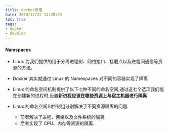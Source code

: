 ```yaml
---
title: docker原理
date: 2020/12/22 14:20:53
toc: true
tags:
- docker
- develop
---
```



#### Namspaces
* Linux 为我们提供的用于分离进程树、网络接口、挂载点以及进程间通信等资源的方法。
* Docker 其实就通过 Linux 的 Namespaces 对不同的容器实现了隔离
* Linux 的命名空间机制提供了以下七种不同的命名空间,通过这七个选项我们能在创建新的进程时,设置**新进程应该在哪些资源上与宿主机器进行隔离**

* Linux 的命名空间和控制组分别解决了不同资源隔离的问题.
  * 前者解决了进程、网络以及文件系统的隔离.
  * 后者实现了 CPU、内存等资源的隔离.
